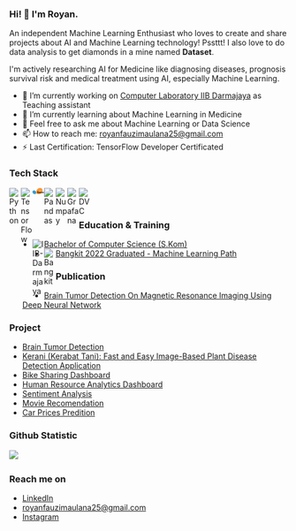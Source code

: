 ### Hi! 👋 I'm Royan.

An independent Machine Learning Enthusiast who loves to create and share projects about AI and Machine Learning technology! Pssttt! I also love to do data analysis to get diamonds in a mine named **Dataset**.

I'm actively researching AI for Medicine like diagnosing diseases, prognosis survival risk and medical treatment using AI, especially Machine Learning.

- 🔭 I’m currently working on <a href="https://lab.darmajaya.ac.id/">Computer Laboratory IIB Darmajaya</a> as Teaching assistant
- 🌱 I’m currently learning about Machine Learning in Medicine
- 💬 Feel free to ask me about Machine Learning or Data Science
- 📫 How to reach me: royanfauzimaulana25@gmail.com
- ⚡ Last Certification: TensorFlow Developer Certificated

### Tech Stack
  <a href="https://python.org/"><img align="left" alt="Python" title="Python" width="21px" src="https://docs.python.org/3/_static/py.svg"/></a>
  <a href="https://tensorflow.org/"><img align="left" alt="TensorFlow" title="TensorFlow" width="21px" src="https://www.gstatic.com/devrel-devsite/prod/v66c4dc9b65fea2172a0927d7be81b5b5d946ea60fc02578dd7c264b2c2852152/tensorflow/images/favicon.png" /></a>
  <a href="https://scikit-learn.org/"><img align="left" alt="Scikit-Learn" title="Scikit-Learn" width="21px" src="https://github.com/scikit-learn/scikit-learn/blob/main/doc/logos/scikit-learn-logo-without-subtitle.svg" /></a>
  <a href="https://pandas.pydata.org/"><img align="left" alt="Pandas" title="Pandas" width="21px" src="https://pandas.pydata.org/docs/_static/favicon.ico" /></a>
  <a href="https://numpy.org/"><img align="left" alt="Numpy" title="Numpy (The fundamental package for scientific computing with Python)" width="21px" src="https://numpy.org/images/logo.svg" /></a>
  <a href="https://grafana.com/"><img align="left" alt="Grafana" title="Grafana" width="21px" src="https://grafana.com/static/assets/img/fav32.png" /></a>
  <a href="https://dvc.org/"><img align="left" alt="DVC" title="DVC (Data Version Control" width="21px" src="https://dvc.org/favicon-32x32.png?v=dfbc4a93a926127fc4495e9d640409f8" /></a>
  <br>
  <br>

### Education & Training
- <a href="https://www.darmajaya.ac.id"><img align="left" alt="IIB-Darmajaya" title="IIB Darmajaya" width="21px" src="https://www.darmajaya.ac.id/wp-content/uploads/cropped-logo-darmajaya-192x192.png" />Bachelor of Computer Science (S.Kom)</a>
- <a href="https://grow.google/intl/id_id/bangkit/?tab=machine-learning"><img align="left" alt="Bangkit" title="Bangkit Academy" width="21px" src="https://dashboard.bangkit.academy/favicon.ico" />Bangkit 2022 Graduated - Machine Learning Path</a>


### Publication
- <a href="https://www.ijair.id/index.php/ijair/article/view/1061/">Brain Tumor Detection On Magnetic Resonance Imaging Using Deep Neural Network</a>

### Project
- <a href="https://github.com/royanfauzimaulana25/brain-tumor-detection">Brain Tumor Detection</a>
- <a href="https://github.com/royanfauzimaulana25/Kerani">Kerani (Kerabat Tani): Fast and Easy Image-Based Plant Disease Detection Application</a>
- <a href="https://github.com/royanfauzimaulana25/bike-sharing-dashboard">Bike Sharing Dashboard</a>
- <a href="https://github.com/royanfauzimaulana25/HR-analytics-dashboard">Human Resource Analytics Dashboard </a>
- <a href="https://github.com/royanfauzimaulana25/sentiment-analysis">Sentiment Analysis</a>
- <a href="https://github.com/royanfauzimaulana25/movie_recomendation">Movie Recomendation</a>
- <a href="https://github.com/royanfauzimaulana25/car_prices_prediction">Car Prices Predition</a>

### Github Statistic
<p align="left">
<a href="https://github.com/royanfauzimaulana25">
  <img height="180em" src="https://github-readme-stats-eight-theta.vercel.app/api?username=royanfauzimaulana25&show_icons=true&theme=algolia&include_all_commits=true&count_private=true"/>
</a>
</p>

### Reach me on
- <a href="https://linkedin.com/in/royanfauzimaulana25/">LinkedIn</a>
- royanfauzimaulana25@gmail.com
- <a href="https://instagram.com/ryanfauzimaulana25">Instagram</a>
